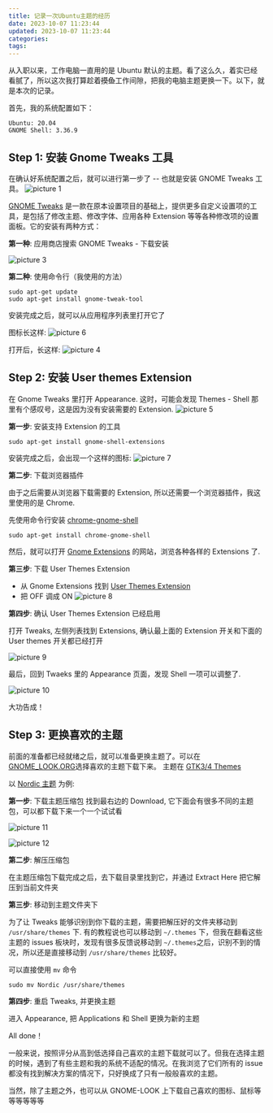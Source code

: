 ```yaml
---
title: 记录一次Ubuntu主题的经历
date: 2023-10-07 11:23:44
updated: 2023-10-07 11:23:44
categories:
tags:
---
```


从入职以来，工作电脑一直用的是 Ubuntu 默认的主题。看了这么久，着实已经看腻了，所以这次我打算趁着~~摸鱼~~工作间隙，把我的电脑主题更换一下。以下，就是本次的记录。

首先，我的系统配置如下：

```
Ubuntu: 20.04
GNOME Shell: 3.36.9
```

## Step 1: 安装 Gnome Tweaks 工具
在确认好系统配置之后，就可以进行第一步了 -- 也就是安装 GNOME Tweaks 工具。
![picture 1](../images/f44f90aa0dc3af92eac8faae560cb97c31f9da587e99ab9a444cbfc838f5af6f.png)  

[GNOME Tweaks](https://gitlab.gnome.org/GNOME/gnome-tweaks) 是一款在原本设置项目的基础上，提供更多自定义设置项的工具，是包括了修改主题、修改字体、应用各种 Extension 等等各种修改项的设置面板。它的安装有两种方式：

**第一种**: 应用商店搜索 GNOME Tweaks - 下载安装 

![picture 3](../images/312c81ab898c0cb667be5cacfef7b316834c65910a1b5bdc766e71f434893ae7.png)  

**第二种**: 使用命令行（我使用的方法）

```shell
sudo apt-get update
sudo apt-get install gnome-tweak-tool
```

安装完成之后，就可以从应用程序列表里打开它了

图标长这样:
![picture 6](../images/ff15f42505cc96746788670f62ea84ff6cb9a6cf14f7e8082fb6afc158a4314e.png)  

打开后，长这样:
![picture 4](../images/c3ecd67e2599c420cef1c566c7930df727792c97a6c2909ce0efd49a28da305d.png)  

## Step 2: 安装 User themes Extension

在 Gnome Tweaks 里打开 Appearance. 这时，可能会发现 Themes - Shell 那里有个感叹号，这是因为没有安装需要的 Extension.
![picture 5](../images/3fabd698105dc33b0f21698d7ba9d58592434fbb9068354d549dc3574d8a3e3a.png)  

**第一步**: 安装支持 Extension 的工具

```shell
sudo apt-get install gnome-shell-extensions 
```

安装完成之后，会出现一个这样的图标:
![picture 7](../images/d891f36ea2400985b13ab2b4d5e12c770b50aa901d00a39d8050f3dab1176376.png)  

**第二步**: 下载浏览器插件

由于之后需要从浏览器下载需要的 Extension, 所以还需要一个浏览器插件，我这里使用的是 Chrome.

先使用命令行安装 [chrome-gnome-shell](https://wiki.gnome.org/Projects/GnomeShellIntegration/Installation?ref=itsfoss.com)

```shell
sudo apt-get install chrome-gnome-shell
```

然后，就可以打开 [Gnome Extensions](https://extensions.gnome.org/) 的网站，浏览各种各样的 Extensions 了.

**第三步**: 下载 User Themes Extension

- 从 Gnome Extensions 找到 [User Themes Extension](https://extensions.gnome.org/extension/19/user-themes/)
- 把 OFF 调成 ON
    ![picture 8](../images/66cbcbe4fde0d695fb8898f5dc427c39bbd5c4f029f9206f1eea71c48d7e3e6a.png)  

**第四步**: 确认 User Themes Extension 已经启用

打开 Tweaks, 左侧列表找到 Extensions, 确认最上面的 Extension 开关和下面的 User themes 开关都已经打开

![picture 9](../images/503344c5c3d74664e2026e19891581aa33add6b6385d24427ba1a4a78e22181c.png)  

最后，回到 Twaeks 里的 Appearance 页面，发现 Shell 一项可以调整了.

![picture 10](../images/112403c7a8897d83d8c9eb88c191df435982d9897e971c658e3d77993a2379ab.png)  

大功告成！

## Step 3: 更换喜欢的主题

前面的准备都已经就绪之后，就可以准备更换主题了。可以在 [GNOME_LOOK.ORG](https://www.gnome-look.org/s/Gnome/browse/)选择喜欢的主题下载下来。
主题在 [GTK3/4 Themes](https://www.gnome-look.org/browse?cat=135&ord=rating)

以 [Nordic 主题](https://www.gnome-look.org/p/1267246) 为例:

**第一步**: 下载主题压缩包
找到最右边的 Download, 它下面会有很多不同的主题包，可以都下载下来一个一个试试看

![picture 11](../images/42a60af0a055f333f4b3cbe2b8d6837ab9c19cf32986cad3299a575521968dd6.png)  

![picture 12](../images/8a04c26c05d505769a55aae770e38f514c34d5a894cd8887506726e7853c64c5.png)  

**第二步**: 解压压缩包

在主题压缩包下载完成之后，去下载目录里找到它，并通过 Extract Here 把它解压到当前文件夹

**第三步**: 移动到主题文件夹下

为了让 Tweaks 能够识别到你下载的主题，需要把解压好的文件夹移动到 `/usr/share/themes` 下. 有的教程说也可以移动到 `~/.themes` 下，但我在翻看这些主题的 issues 板块时，发现有很多反馈说移动到 `~/.themes`之后，识别不到的情况，所以还是直接移动到 `/usr/share/themes` 比较好。

可以直接使用 `mv` 命令

```shell
sudo mv Nordic /usr/share/themes
```

**第四步**: 重启 Tweaks, 并更换主题

进入 Appearance, 把 Applications 和 Shell 更换为新的主题 

All done！

一般来说，按照评分从高到低选择自己喜欢的主题下载就可以了。但我在选择主题的时候，遇到了有些主题和我的系统不适配的情况。在我浏览了它们所有的 issue 都没有找到解决方案的情况下，只好换成了只有一般般喜欢的主题。

当然，除了主题之外，也可以从 GNOME-LOOK 上下载自己喜欢的图标、鼠标等等等等等等
